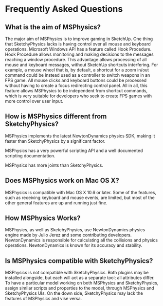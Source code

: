 # Frequently Asked Questions

## What is the aim of MSPhysics?
The major aim of MSPhysics is to improve gaming in SketchUp. One thing that
SketchyPhysics lacks is having control over all mouse and keyboard operations.
Microsoft Windows API has a feature called Hook Procedure. Hook Procedure allows
monitoring and making decisions to the messages reaching a window procedure.
This advantage allows processing of all mouse and keyboard messages, without
SketchUp shortcuts interfering. For example, a mouse wheel that is, by default,
a shortcut for a zoom in/out command could be instead used as a controller to
switch weapons in an FPS game. All mouse clicks and keyboard buttons could be
processed without having to create a focus redirecting control panel. All in
all, this feature allows MSPhysics to be independent from shortcut commands,
which is very suitable for developers who seek to create FPS games with more
control over user input.

## How is MSPhysics different from SketchyPhysics?
MSPhysics implements the latest NewtonDynamics physics SDK, making it faster
than SketchyPhysics by a significant factor.

MSPhysics has a very powerful scripting API and a well documented scripting
documentation.

MSPhysics has more joints than SketchyPhysics.


## Does MSPhysics work on Mac OS X?
MSPhysics is compatible with Mac OS X 10.6 or later. Some of the features, such
as receiving keyboard and mouse events, are limited, but most of the other
general features are up and running just fine.


## How MSPhysics Works?
MSPhysics, as well as SketchyPhysics, use NewtonDynamics physics engine made by
Julio Jerez and some contributing developers. NewtonDynamics is responsible for
calculating all the collisions and physics operations. NewtonDynamics is known
for its accuracy and stability.


## Is MSPhysics compatible with SketchyPhysics?
MSPhysics is not compatible with SketchyPhysics. Both plugins may be installed
alongside, but each will act as a separate tool; all attributes differ. To have
a particular model working on both MSPhysics and SketchyPhysics, assign similar
scripts and properties to the model, through MSPhysics and SketchyPhysics UIs.
On the down side, SketchyPhysics may lack the features of MSPhysics and vise
versa.
